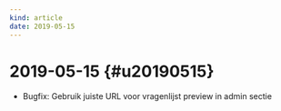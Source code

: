 ```yaml
---
kind: article
date: 2019-05-15
---
```


# 2019-05-15 {#u20190515}

* Bugfix: Gebruik juiste URL voor vragenlijst preview in admin sectie

